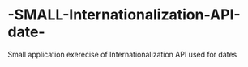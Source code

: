 # -SMALL-Internationalization-API-date-
Small application exerecise of Internationalization API used for dates
